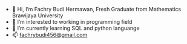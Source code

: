 - 👋 Hi, I’m Fachry Budi Hermawan, Fresh Graduate from Mathematics Brawijaya University
- 👀 I’m interested to working in programming field
- 🌱 I’m currently learning SQL and python languange
- 📫 fachrybudi456@gmail.com

<!---
fachryb19/fachryb19 is a ✨ special ✨ repository because its `README.md` (this file) appears on your GitHub profile.
You can click the Preview link to take a look at your changes.
--->
